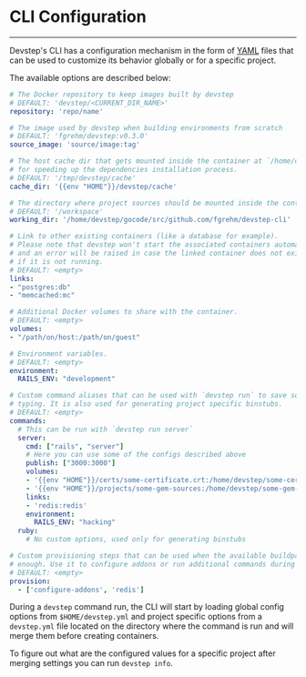 # CLI Configuration
-------------------

Devstep's CLI has a configuration mechanism in the form of [YAML](http://www.yaml.org/)
files that can be used to customize its behavior globally or for a specific project.

The available options are described below:

```yaml
# The Docker repository to keep images built by devstep
# DEFAULT: 'devstep/<CURRENT_DIR_NAME>'
repository: 'repo/name'

# The image used by devstep when building environments from scratch
# DEFAULT: 'fgrehm/devstep:v0.3.0'
source_image: 'source/image:tag'

# The host cache dir that gets mounted inside the container at `/home/devstep/cache`
# for speeding up the dependencies installation process.
# DEFAULT: '/tmp/devstep/cache'
cache_dir: '{{env "HOME"}}/devstep/cache'

# The directory where project sources should be mounted inside the container.
# DEFAULT: '/workspace'
working_dir: '/home/devstep/gocode/src/github.com/fgrehm/devstep-cli'

# Link to other existing containers (like a database for example).
# Please note that devstep won't start the associated containers automatically
# and an error will be raised in case the linked container does not exist or
# if it is not running.
# DEFAULT: <empty>
links:
- "postgres:db"
- "memcached:mc"

# Additional Docker volumes to share with the container.
# DEFAULT: <empty>
volumes:
- "/path/on/host:/path/on/guest"

# Environment variables.
# DEFAULT: <empty>
environment:
  RAILS_ENV: "development"

# Custom command aliases that can be used with `devstep run` to save some
# typing. It is also used for generating project specific binstubs.
# DEFAULT: <empty>
commands:
  # This can be run with `devstep run server`
  server:
    cmd: ["rails", "server"]
    # Here you can use some of the configs described above
    publish: ["3000:3000"]
    volumes:
    - '{{env "HOME"}}/certs/some-certificate.crt:/home/devstep/some-certificate.crt'
    - '{{env "HOME"}}/projects/some-gem-sources:/home/devstep/some-gem-sources'
    links:
    - 'redis:redis'
    environment:
      RAILS_ENV: "hacking"
  ruby:
    # No custom options, used only for generating binstubs

# Custom provisioning steps that can be used when the available buildpacks are not
# enough. Use it to configure addons or run additional commands during the build.
# DEFAULT: <empty>
provision:
  - ['configure-addons', 'redis']
```

During a `devstep` command run, the CLI will start by loading global config
options from `$HOME/devstep.yml` and project specific options from a `devstep.yml`
file located on the directory where the command is run and will merge them before
creating containers.

To figure out what are the configured values for a specific project after
merging settings you can run `devstep info`.
